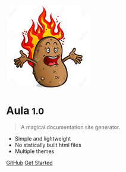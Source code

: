 ![logo](./images/hot_potato.jpeg)

# Aula <small>1.0</small>

> A magical documentation site generator.

- Simple and lightweight
- No statically built html files
- Multiple themes

[GitHub](https://github.com/frajomon-personal/prueba-aula-dv/)
[Get Started](./home.md)